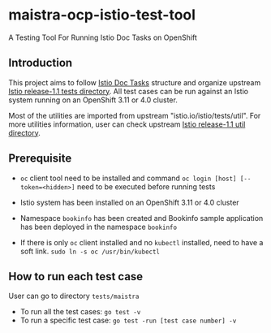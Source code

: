 # maistra-ocp-istio-test-tool
A Testing Tool For Running Istio Doc Tasks on OpenShift

Introduction
---------------------

This project aims to follow [Istio Doc Tasks](https://preliminary.istio.io/docs/tasks/) structure and organize upstream [Istio release-1.1 tests directory](https://github.com/istio/istio/tree/release-1.1/tests). All test cases can be run against an Istio system running on an OpenShift 3.11 or 4.0 cluster.

Most of the utilities are imported from upstream "istio.io/istio/tests/util". For more utilities information, user can check upstream [Istio release-1.1 util directory](https://github.com/istio/istio/tree/release-1.1/tests/util).

Prerequisite
---------------------

* `oc` client tool need to be installed and command `oc login [host] [--token=<hidden>]` need to be executed before running tests

* Istio system has been installed on an OpenShift 3.11 or 4.0 cluster

* Namespace `bookinfo` has been created and Bookinfo sample application has been deployed in the namespace `bookinfo`

* If there is only `oc` client installed and no `kubectl` installed,  need to have a soft link. `sudo ln -s oc /usr/bin/kubectl`


How to run each test case
-------------------------

User can go to directory `tests/maistra` 
- To run all the test cases: `go test -v`
- To run a specific test case: `go test -run [test case number] -v`